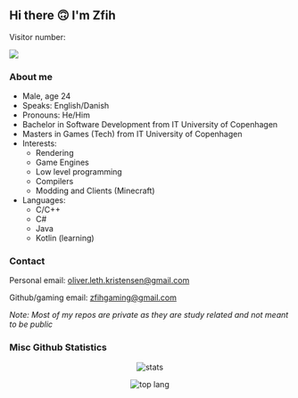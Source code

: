 ## Hi there 🙃 I'm Zfih

Visitor number:

![](https://komarev.com/ghpvc/?username=zfih&color=lightgrey)

### About me
 - Male, age 24
 - Speaks: English/Danish
 - Pronouns: He/Him
 - Bachelor in Software Development from IT University of Copenhagen
 - Masters in Games (Tech) from IT University of Copenhagen
 - Interests:
    - Rendering
    - Game Engines
    - Low level programming
    - Compilers
    - Modding and Clients (Minecraft)
 - Languages:
    - C/C++
    - C#
    - Java
    - Kotlin (learning)
    
### Contact
Personal email: oliver.leth.kristensen@gmail.com

Github/gaming email: zfihgaming@gmail.com

*Note: Most of my repos are private as they are study related and not meant to be public*

### Misc Github Statistics

<p align="center">
  <img src="https://github-readme-stats.vercel.app/api?username=zfih&show_icons=true&theme=dracula" alt="stats"/>
</p>

<p align="center">
  <img src="https://github-readme-stats.vercel.app/api/top-langs/?username=zfih&theme=dracula" alt="top lang"/>
</p>

